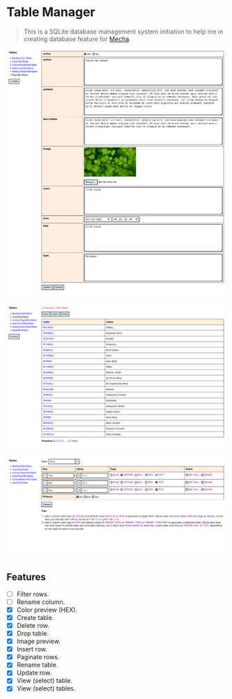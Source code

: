 Table Manager
=============

> This is a SQLite database management system initiation to help me in creating database feature for [Mecha](https://github.com/mecha-cms).

![1](1.png)

![2](2.png)

![3](3.png)

Features
--------

 - [ ] Filter rows.
 - [ ] Rename column.
 - [x] Color preview (HEX).
 - [x] Create table.
 - [x] Delete row.
 - [x] Drop table.
 - [x] Image preview.
 - [x] Insert row.
 - [x] Paginate rows.
 - [x] Rename table.
 - [x] Update row.
 - [x] View (select) table.
 - [x] View (select) tables.
